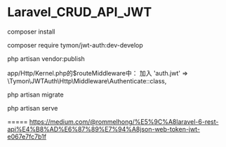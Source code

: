 # Laravel_CRUD_API_JWT

composer install

composer require tymon/jwt-auth:dev-develop


php artisan vendor:publish

app/Http/Kernel.php的$routeMiddleware中：
加入
'auth.jwt'  =>  \Tymon\JWTAuth\Http\Middleware\Authenticate::class,

php artisan migrate


php artisan serve

=====
https://medium.com/@rommelhong/%E5%9C%A8laravel-6-rest-api%E4%B8%AD%E6%87%89%E7%94%A8json-web-token-jwt-e067e7fc7b1f
